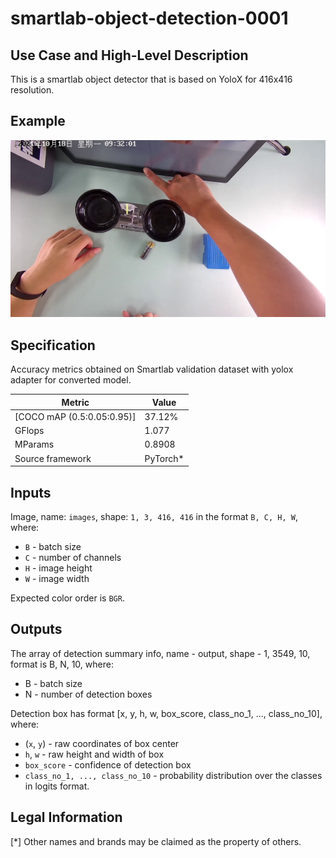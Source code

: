 # smartlab-object-detection-0001

## Use Case and High-Level Description

This is a smartlab object detector that is based on YoloX for 416x416 resolution.

## Example

![](./assets/frame0001_top1.jpg)

## Specification

Accuracy metrics obtained on Smartlab validation dataset with yolox adapter for converted model.

| Metric                          | Value                                     |
|---------------------------------|-------------------------------------------|
| [COCO mAP (0.5:0.05:0.95)]      | 37.12%                                    |
| GFlops                          | 1.077                                     |
| MParams                         | 0.8908                                    |
| Source framework                | PyTorch\*                                 |

## Inputs

Image, name: `images`, shape: `1, 3, 416, 416` in the format `B, C, H, W`, where:

- `B` - batch size
- `C` - number of channels
- `H` - image height
- `W` - image width

Expected color order is `BGR`.

## Outputs

The array of detection summary info, name - output, shape - 1, 3549, 10, format is B, N, 10, where:

- B - batch size
- N - number of detection boxes

Detection box has format [x, y, h, w, box_score, class_no_1, ..., class_no_10], where:

- (`x`, `y`) - raw coordinates of box center
- `h`, `w` - raw height and width of box
- `box_score` - confidence of detection box
- `class_no_1, ..., class_no_10` - probability distribution over the classes in logits format.

## Legal Information

[*] Other names and brands may be claimed as the property of others.
